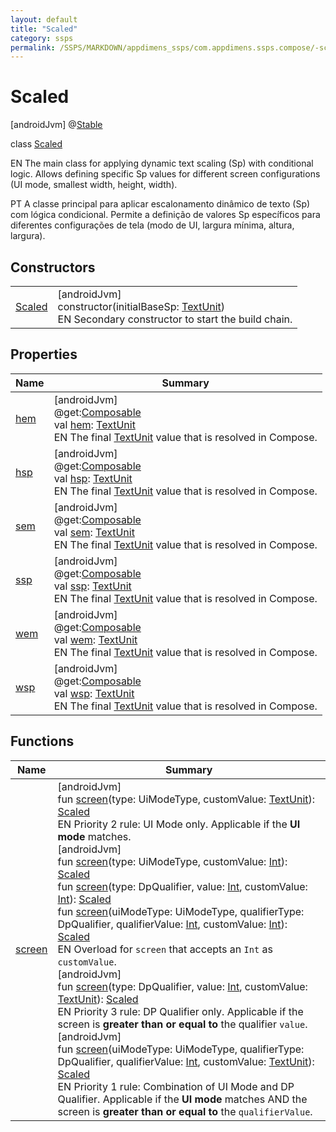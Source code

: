 ```yaml
---
layout: default
title: "Scaled"
category: ssps
permalink: /SSPS/MARKDOWN/appdimens_ssps/com.appdimens.ssps.compose/-scaled/index.html
---
```


# Scaled

[androidJvm]
@[Stable](https://developer.android.com/reference/kotlin/androidx/compose/runtime/Stable.html)

class [Scaled](index.md)

EN The main class for applying dynamic text scaling (Sp) with conditional logic. Allows defining specific Sp values for different screen configurations (UI mode, smallest width, height, width).

PT A classe principal para aplicar escalonamento dinâmico de texto (Sp) com lógica condicional. Permite a definição de valores Sp específicos para diferentes configurações de tela (modo de UI, largura mínima, altura, largura).

## Constructors

| | |
|---|---|
| [Scaled](-scaled.md) | [androidJvm]<br>constructor(initialBaseSp: [TextUnit](https://developer.android.com/reference/kotlin/androidx/compose/ui/unit/TextUnit.html))<br>EN Secondary constructor to start the build chain. |

## Properties

| Name | Summary |
|---|---|
| [hem](hem.md) | [androidJvm]<br>@get:[Composable](https://developer.android.com/reference/kotlin/androidx/compose/runtime/Composable.html)<br>val [hem](hem.md): [TextUnit](https://developer.android.com/reference/kotlin/androidx/compose/ui/unit/TextUnit.html)<br>EN The final [TextUnit](https://developer.android.com/reference/kotlin/androidx/compose/ui/unit/TextUnit.html) value that is resolved in Compose. |
| [hsp](hsp.md) | [androidJvm]<br>@get:[Composable](https://developer.android.com/reference/kotlin/androidx/compose/runtime/Composable.html)<br>val [hsp](hsp.md): [TextUnit](https://developer.android.com/reference/kotlin/androidx/compose/ui/unit/TextUnit.html)<br>EN The final [TextUnit](https://developer.android.com/reference/kotlin/androidx/compose/ui/unit/TextUnit.html) value that is resolved in Compose. |
| [sem](sem.md) | [androidJvm]<br>@get:[Composable](https://developer.android.com/reference/kotlin/androidx/compose/runtime/Composable.html)<br>val [sem](sem.md): [TextUnit](https://developer.android.com/reference/kotlin/androidx/compose/ui/unit/TextUnit.html)<br>EN The final [TextUnit](https://developer.android.com/reference/kotlin/androidx/compose/ui/unit/TextUnit.html) value that is resolved in Compose. |
| [ssp](ssp.md) | [androidJvm]<br>@get:[Composable](https://developer.android.com/reference/kotlin/androidx/compose/runtime/Composable.html)<br>val [ssp](ssp.md): [TextUnit](https://developer.android.com/reference/kotlin/androidx/compose/ui/unit/TextUnit.html)<br>EN The final [TextUnit](https://developer.android.com/reference/kotlin/androidx/compose/ui/unit/TextUnit.html) value that is resolved in Compose. |
| [wem](wem.md) | [androidJvm]<br>@get:[Composable](https://developer.android.com/reference/kotlin/androidx/compose/runtime/Composable.html)<br>val [wem](wem.md): [TextUnit](https://developer.android.com/reference/kotlin/androidx/compose/ui/unit/TextUnit.html)<br>EN The final [TextUnit](https://developer.android.com/reference/kotlin/androidx/compose/ui/unit/TextUnit.html) value that is resolved in Compose. |
| [wsp](wsp.md) | [androidJvm]<br>@get:[Composable](https://developer.android.com/reference/kotlin/androidx/compose/runtime/Composable.html)<br>val [wsp](wsp.md): [TextUnit](https://developer.android.com/reference/kotlin/androidx/compose/ui/unit/TextUnit.html)<br>EN The final [TextUnit](https://developer.android.com/reference/kotlin/androidx/compose/ui/unit/TextUnit.html) value that is resolved in Compose. |

## Functions

| Name | Summary |
|---|---|
| [screen](screen.md) | [androidJvm]<br>fun [screen](screen.md)(type: UiModeType, customValue: [TextUnit](https://developer.android.com/reference/kotlin/androidx/compose/ui/unit/TextUnit.html)): [Scaled](index.md)<br>EN Priority 2 rule: UI Mode only. Applicable if the **UI mode** matches.<br>[androidJvm]<br>fun [screen](screen.md)(type: UiModeType, customValue: [Int](https://kotlinlang.org/api/core/kotlin-stdlib/kotlin/-int/index.html)): [Scaled](index.md)<br>fun [screen](screen.md)(type: DpQualifier, value: [Int](https://kotlinlang.org/api/core/kotlin-stdlib/kotlin/-int/index.html), customValue: [Int](https://kotlinlang.org/api/core/kotlin-stdlib/kotlin/-int/index.html)): [Scaled](index.md)<br>fun [screen](screen.md)(uiModeType: UiModeType, qualifierType: DpQualifier, qualifierValue: [Int](https://kotlinlang.org/api/core/kotlin-stdlib/kotlin/-int/index.html), customValue: [Int](https://kotlinlang.org/api/core/kotlin-stdlib/kotlin/-int/index.html)): [Scaled](index.md)<br>EN Overload for `screen` that accepts an `Int` as `customValue`.<br>[androidJvm]<br>fun [screen](screen.md)(type: DpQualifier, value: [Int](https://kotlinlang.org/api/core/kotlin-stdlib/kotlin/-int/index.html), customValue: [TextUnit](https://developer.android.com/reference/kotlin/androidx/compose/ui/unit/TextUnit.html)): [Scaled](index.md)<br>EN Priority 3 rule: DP Qualifier only. Applicable if the screen is **greater than or equal to** the qualifier `value`.<br>[androidJvm]<br>fun [screen](screen.md)(uiModeType: UiModeType, qualifierType: DpQualifier, qualifierValue: [Int](https://kotlinlang.org/api/core/kotlin-stdlib/kotlin/-int/index.html), customValue: [TextUnit](https://developer.android.com/reference/kotlin/androidx/compose/ui/unit/TextUnit.html)): [Scaled](index.md)<br>EN Priority 1 rule: Combination of UI Mode and DP Qualifier. Applicable if the **UI mode** matches AND the screen is **greater than or equal to** the `qualifierValue`. |